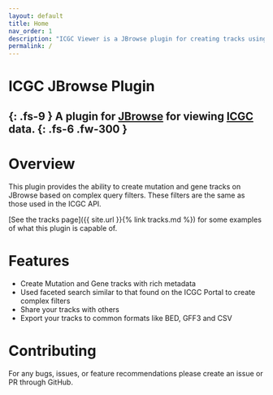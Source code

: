 ```yaml
---
layout: default
title: Home
nav_order: 1
description: "ICGC Viewer is a JBrowse plugin for creating tracks using data from the ICGC portal."
permalink: /
---
```


# ICGC JBrowse Plugin
{: .fs-9 }
A plugin for [JBrowse](https://jbrowse.org/) for viewing [ICGC](https://icgc.org/) data.
{: .fs-6 .fw-300 }
---

# Overview
This plugin provides the ability to create mutation and gene tracks on JBrowse based on complex query filters. These filters are the same as those used in the ICGC API.

[See the tracks page]({{ site.url }}{% link tracks.md %}) for some examples of what this plugin is capable of. 

# Features
* Create Mutation and Gene tracks with rich metadata
* Used faceted search similar to that found on the ICGC Portal to create complex filters
* Share your tracks with others
* Export your tracks to common formats like BED, GFF3 and CSV

# Contributing
For any bugs, issues, or feature recommendations please create an issue or PR through GitHub.